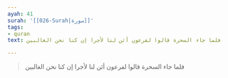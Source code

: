 ```yaml
---
ayah: 41
surah: '[[026-Surah|سورة]]'
tags:
- quran
text: فلما جاء السحرة قالوا لفرعون أئن لنا لأجرا إن كنا نحن الغالبين

---
```

> فلما جاء السحرة قالوا لفرعون أئن لنا لأجرا إن كنا نحن الغالبين
